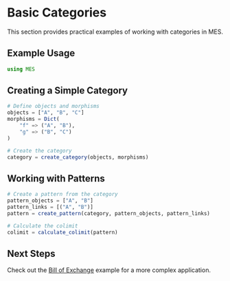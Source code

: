 # Basic Categories

This section provides practical examples of working with categories in MES.

## Example Usage

```julia
using MES
```

## Creating a Simple Category

```julia
# Define objects and morphisms
objects = ["A", "B", "C"]
morphisms = Dict(
    "f" => ("A", "B"),
    "g" => ("B", "C")
)

# Create the category
category = create_category(objects, morphisms)
```

## Working with Patterns

```julia
# Create a pattern from the category
pattern_objects = ["A", "B"]
pattern_links = [("A", "B")]
pattern = create_pattern(category, pattern_objects, pattern_links)

# Calculate the colimit
colimit = calculate_colimit(pattern)
```

## Next Steps

Check out the [Bill of Exchange](bill_of_exchange.md) example for a more complex application. 